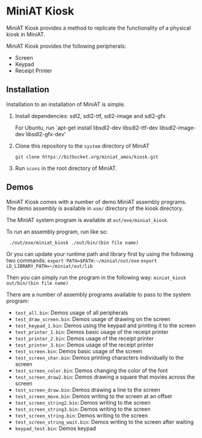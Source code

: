 # MiniAT Kiosk
MiniAT Kiosk provides a method to replicate the functionality of a physical kiosk in MiniAT.

MiniAT Kiosk provides the following peripherals:

* Screen
* Keypad
* Receipt Printer

## Installation

Installation to an installation of MiniAT is simple. 

1. Install dependencies: sdl2, sdl2-ttf, sdl2-image and sdl2-gfx

	For Ubuntu, run `apt-get install libsdl2-dev libsdl2-ttf-dev libsdl2-image-dev libsdl2-gfx-dev'

2. Clone this repository to the `system` directory of MiniAT

	`git clone https://bitbucket.org/miniat_amos/kiosk.git`

3. Run `scons` in the root directory of MiniAT.

## Demos

MiniAT Kiosk comes with a number of demo MiniAT assembly programs. The demo assembly is available in `asm/` directory of the kiosk directory. 

The MiniAT system program is available at `out/exe/miniat_kiosk`.

To run an assembly program, run like so:

` ./out/exe/miniat_kiosk ./out/bin/(bin file name)`

Or you can update your runtime path and library first by using the following two commands:
	`export PATH=$PATH:~/miniat/out/exe`
	`export LD_LIBRARY_PATH=~/miniat/out/lib`

Then you can simply run the program in the following way:
	`miniat_kiosk out/bin/(bin file name)`

There are a number of assembly programs available to pass to the system program:

* `test_all.bin`: Demos usage of all peripherals
* `test_draw_screen.bin`: Demos usage of drawing on the screen
* `test_keypad_1.bin`: Demos using the keypad and printing it to the screen
* `test_printer_1.bin`: Demos basic usage of the receipt printer
* `test_printer_2.bin`: Demos usage of the receipt printer
* `test_printer_3.bin`: Demos usage of the receipt printer
* `test_screen.bin`: Demos basic usage of the screen
* `test_screen_char.bin`:  Demos printing characters individually to the screen 
* `test_screen_color.bin`: Demos changing the color of the font
* `test_screen_draw2.bin`: Demos drawing a square that movies across the screen
* `test_screen_draw.bin`: Demos drawing a line to the screen
* `test_screen_move.bin`: Demos writing to the screen at an offset
* `test_screen_string2.bin`: Demos writing to the screen
* `test_screen_string3.bin`: Demos writing to the screen
* `test_screen_string.bin`: Demos writing to the screen
* `test_screen_string_wait.bin`: Demos writing to the screen after waiting
* `keypad_test.bin`: Demos keypad


